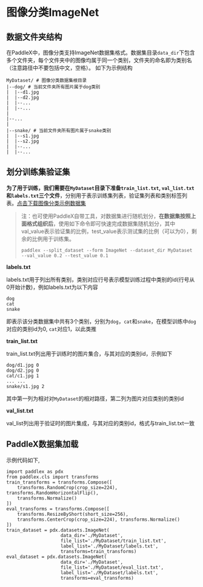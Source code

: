 # 图像分类ImageNet

## 数据文件夹结构

在PaddleX中，图像分类支持ImageNet数据集格式。数据集目录`data_dir`下包含多个文件夹，每个文件夹中的图像均属于同一个类别，文件夹的命名即为类别名（注意路径中不要包括中文，空格）。
如下为示例结构
```
MyDataset/ # 图像分类数据集根目录
|--dog/ # 当前文件夹所有图片属于dog类别
|  |--d1.jpg
|  |--d2.jpg
|  |--...
|  |--...
|
|--...
|
|--snake/ # 当前文件夹所有图片属于snake类别
|  |--s1.jpg
|  |--s2.jpg
|  |--...
|  |--...
```

## 划分训练集验证集

**为了用于训练，我们需要在`MyDataset`目录下准备`train_list.txt`, `val_list.txt`和`labels.txt`三个文件**，分别用于表示训练集列表，验证集列表和类别标签列表。[点击下载图像分类示例数据集](https://bj.bcebos.com/paddlex/datasets/vegetables_cls.tar.gz)


> 注：也可使用PaddleX自带工具，对数据集进行随机划分，**在数据集按照上面格式组织后**，使用如下命令即可快速完成数据集随机划分，其中val_value表示验证集的比例，test_value表示测试集的比例（可以为0），剩余的比例用于训练集。
> ```
> paddlex --split_dataset --form ImageNet --dataset_dir MyDataset --val_value 0.2 --test_value 0.1
> ```


**labels.txt**  

labels.txt用于列出所有类别，类别对应行号表示模型训练过程中类别的id(行号从0开始计数)，例如labels.txt为以下内容
```
dog
cat
snake
```
即表示该分类数据集中共有3个类别，分别为`dog`，`cat`和`snake`，在模型训练中`dog`对应的类别id为0, `cat`对应1，以此类推

**train_list.txt**  

train_list.txt列出用于训练时的图片集合，与其对应的类别id，示例如下
```
dog/d1.jpg 0
dog/d2.jpg 0
cat/c1.jpg 1
... ...
snake/s1.jpg 2
```
其中第一列为相对对`MyDataset`的相对路径，第二列为图片对应类别的类别id

**val_list.txt**  

val_list列出用于验证时的图片集成，与其对应的类别id，格式与train_list.txt一致

## PaddleX数据集加载  
示例代码如下,
```
import paddlex as pdx
from paddlex.cls import transforms
train_transforms = transforms.Compose([
    transforms.RandomCrop(crop_size=224), transforms.RandomHorizontalFlip(),
    transforms.Normalize()
])
eval_transforms = transforms.Compose([
    transforms.ResizeByShort(short_size=256),
    transforms.CenterCrop(crop_size=224), transforms.Normalize()
])
train_dataset = pdx.datasets.ImageNet(
                    data_dir='./MyDataset',
                    file_list='./MyDataset/train_list.txt',
                    label_list='./MyDataset/labels.txt',
                    transforms=train_transforms)
eval_dataset = pdx.datasets.ImageNet(
                    data_dir='./MyDataset',
                    file_list='./MyDataset/eval_list.txt',
                    label_list='./MyDataset/labels.txt',
                    transforms=eval_transforms)
```
